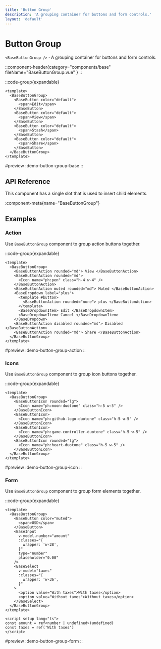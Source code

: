 ```yaml
---
title: 'Button Group'
description: 'A grouping container for buttons and form controls.'
layout: 'default'
---
```


# Button Group

`<BaseButtonGroup />` · A grouping container for buttons and form controls.

::component-header{category="components/base" fileName="BaseButtonGroup.vue" }
::

::code-group{expandable}

```vue [DemoButtonGroupBase.vue]
<template>
  <BaseButtonGroup>
    <BaseButton color="default">
      <span>Edit</span>
    </BaseButton>
    <BaseButton color="default">
      <span>View</span>
    </BaseButton>
    <BaseButton color="default">
      <span>Stash</span>
    </BaseButton>
    <BaseButton color="default">
      <span>Share</span>
    </BaseButton>
  </BaseButtonGroup>
</template>
```

#preview
:demo-button-group-base
::


## API Reference

This component has a single slot that is used to insert child elements.

:component-meta{name="BaseButtonGroup"}

## Examples

### Action

Use `BaseButtonGroup` component to group action buttons together.

::code-group{expandable}

```vue [DemoButtonGroupAction.vue]
<template>
  <BaseButtonGroup>
    <BaseButtonAction rounded="md"> View </BaseButtonAction>
    <BaseButtonAction rounded="md">
      <Icon name="ph:pen" class="h-4 w-4" />
    </BaseButtonAction>
    <BaseButtonAction muted rounded="md"> Muted </BaseButtonAction>
    <BaseDropdown label="plus">
      <template #button>
        <BaseButtonAction rounded="none"> plus </BaseButtonAction>
      </template>
      <BaseDropdownItem> Edit </BaseDropdownItem>
      <BaseDropdownItem> Cancel </BaseDropdownItem>
    </BaseDropdown>
    <BaseButtonAction disabled rounded="md"> Disabled </BaseButtonAction>
    <BaseButtonAction rounded="md"> Share </BaseButtonAction>
  </BaseButtonGroup>
</template>
```

#preview
:demo-button-group-action
::

### Icons

Use `BaseButtonGroup` component to group icon buttons together.

::code-group{expandable}

```vue [DemoButtonGroupIcon.vue]
<template>
  <BaseButtonGroup>
    <BaseButtonIcon rounded="lg">
      <Icon name="ph:moon-duotone" class="h-5 w-5" />
    </BaseButtonIcon>
    <BaseButtonIcon>
      <Icon name="ph:github-logo-duotone" class="h-5 w-5" />
    </BaseButtonIcon>
    <BaseButtonIcon>
      <Icon name="ph:game-controller-duotone" class="h-5 w-5" />
    </BaseButtonIcon>
    <BaseButtonIcon rounded="lg">
      <Icon name="ph:heart-duotone" class="h-5 w-5" />
    </BaseButtonIcon>
  </BaseButtonGroup>
</template>
```

#preview
:demo-button-group-icon
::

### Form

Use `BaseButtonGroup` component to group form elements together.

::code-group{expandable}

```vue [DemoButtonGroupForm.vue]
<template>
  <BaseButtonGroup>
    <BaseButton color="muted">
      <span>USD</span>
    </BaseButton>
    <BaseInput
      v-model.number="amount"
      :classes="{
        wrapper: 'w-28',
      }"
      type="number"
      placeholder="0.00"
    />
    <BaseSelect
      v-model="taxes"
      :classes="{
        wrapper: 'w-36',
      }"
    >
      <option value="With taxes">With taxes</option>
      <option value="Without taxes">Without taxes</option>
    </BaseSelect>
  </BaseButtonGroup>
</template>

<script setup lang="ts">
const amount = ref<number | undefined>(undefined)
const taxes = ref('With taxes')
</script>
```

#preview
:demo-button-group-form
::